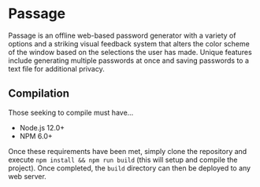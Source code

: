 # Passage
Passage is an offline web-based password generator with a variety of options
and a striking visual feedback system that alters the color scheme of the
window based on the selections the user has made. Unique features include
generating multiple passwords at once and saving passwords to a text file for
additional privacy.

## Compilation
Those seeking to compile must have...

- Node.js 12.0+
- NPM 6.0+

Once these requirements have been met, simply clone the repository and execute
`npm install && npm run build` (this will setup and compile the project). Once
completed, the `build` directory can then be deployed to any web server.
